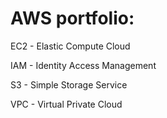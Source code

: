 # AWS portfolio:

EC2 - Elastic Compute Cloud

IAM - Identity Access Management

S3 - Simple Storage Service

VPC - Virtual Private Cloud
